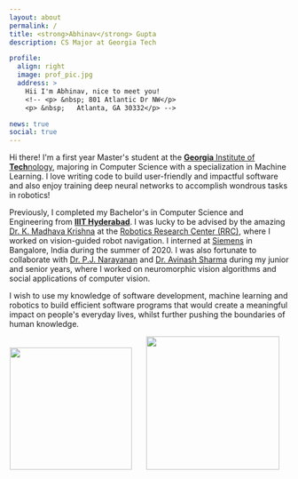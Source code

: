 ```yaml
---
layout: about
permalink: /
title: <strong>Abhinav</strong> Gupta
description: CS Major at Georgia Tech

profile:
  align: right
  image: prof_pic.jpg
  address: >
    Hii I'm Abhinav, nice to meet you!
    <!-- <p> &nbsp; 801 Atlantic Dr NW</p>
    <p> &nbsp;   Atlanta, GA 30332</p> -->

news: true
social: true
---
```


Hi there! I'm a first year Master's student at the [**Georgia** Institute of **Tech**nology](https://www.gatech.edu/), majoring in Computer Science with a specialization in Machine Learning. I love writing code to build user-friendly and impactful software and also enjoy training deep neural networks to accomplish wondrous tasks in robotics!  

Previously, I completed my Bachelor's in Computer Science and Engineering from [**IIIT Hyderabad**](https://www.iiit.ac.in/). I was lucky to be advised by the amazing [Dr. K. Madhava Krishna](https://scholar.google.com/citations?user=QDuPGHwAAAAJ&hl=en) at the [Robotics Research Center (RRC)](https://robotics.iiit.ac.in/), where I worked on vision-guided robot navigation. I interned at [Siemens](https://new.siemens.com/in/en.html) in Bangalore, India during the summer of 2020. I was also fortunate to collaborate with [Dr. P.J. Narayanan](https://scholar.google.com/citations?user=3HKjt_IAAAAJ&hl=en) and [Dr. Avinash Sharma](https://scholar.google.com/citations?user=4ladtC0AAAAJ&hl=en) during my junior and senior years, where I worked on neuromorphic vision algorithms and social applications of computer vision. 

I wish to use my knowledge of software development, machine learning and robotics to build efficient software programs that would create a meaningful impact on people's everyday lives, whilst further pushing the boundaries of human knowledge.
<br>

<!-- <div class="row">
    <div class="col-sm mt-3 mt-md-0">
        <img width="100" class="img-fluid rounded z-depth-1" src="{{ '/assets/img/IIIT.png' | relative_url }}" alt="" />
    </div>
    <div class="col-sm mt-3 mt-md-0">
        <img width="100" class="img-fluid rounded z-depth-1" src="{{ '/assets/img/RRC.png' | relative_url }}" alt="" />
    </div>
    <div class="col-sm mt-3 mt-md-0">
        <img width="100" class="img-fluid rounded z-depth-1" src="{{ '/assets/img/siemens.jpeg' | relative_url }}" />
    </div>
</div> -->

<div>
	<center>
    <img width="220" src="{{ site.baseurl }}/assets/img/gt.png"> &ensp; &ensp;
    <img width="240" src="{{ site.baseurl }}/assets/img/IIIT.png"> &nbsp; &nbsp;  
    <!-- <img width="200" src="{{ site.baseurl }}/assets/img/siemens.jpeg"> -->
	</center>
</div>

<!-- <div>
    &ensp; &ensp; Honours (2019-2021) &nbsp; &ensp; &ensp; &ensp; &ensp;
    Bachelors (2017-2021) &ensp; &ensp; &nbsp;
    Research Intern (Summer 2020) &nbsp; 
</div> -->

<!-- 
OLD: 
Hi there! I’m a senior year student at the International Institute of Information Technology (IIIT), Hyderabad, pursuing my bachelors in computer science and engineering. I am an undergraduate honours researcher at the Robotics Research Center (RRC), lucky to be advised by Prof. K. Madhava Krishna. I like to work at the intersection of computer vision, deep learning and robotics, with a focus on vision-based robot navigation.

I am also associated with the Centre for Visual Information Technology (CVIT), where I’ve been fortunate to work on research projects with Prof. P.J. Narayanan and Prof. Avinash Sharma during my junior and senior years. I also spent a summer at Siemens Corporate Research in Bangalore, India, where I worked with the Advanced Data Management research group.

I am really interested in the interplay between vision and other fields, which is why I love working in robotic vision. My research is all about extracting crucial information from images and helping robots understand what they see. My other interests include human pose estimation and neuromorphic vision algorithms. If you’d like to know more about my work or have questions about anything else, feel free to send me an email! -->